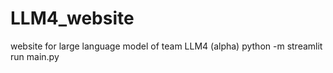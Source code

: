 # LLM4_website
website for large language model of team LLM4 (alpha)
python -m streamlit run main.py
